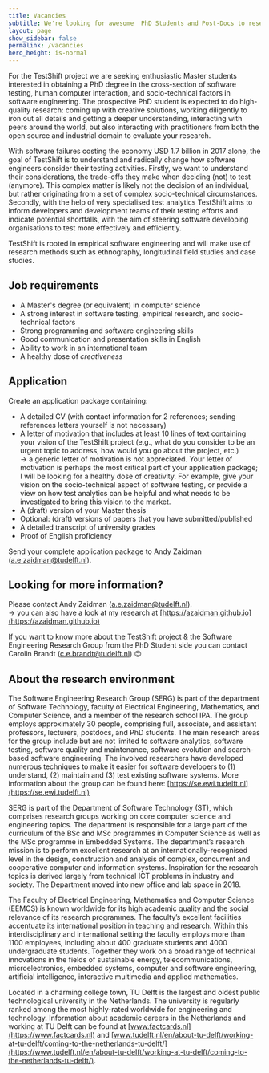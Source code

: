 ```yaml
---
title: Vacancies
subtitle: We're looking for awesome  PhD Students and Post-Docs to research together with us!
layout: page
show_sidebar: false
permalink: /vacancies
hero_height: is-normal
---
```


For the TestShift project we are seeking enthusiastic Master students interested in obtaining a PhD degree in the cross-section of software testing, human computer interaction, and socio-technical factors in software engineering.
The prospective PhD student is expected to do high-quality research: coming up with creative solutions, working diligently to iron out all details and getting a deeper understanding, interacting with peers around the world, but also interacting with practitioners from both the open source and industrial domain to evaluate your research.

With software failures costing the economy USD 1.7 billion in 2017 alone, the goal of TestShift is to understand and radically change how software engineers consider their testing activities.
Firstly, we want to understand their considerations, the trade-offs they make when deciding (not) to test (anymore).
This complex matter is likely not the decision of an individual, but rather originating from a set of complex socio-technical circumstances.
Secondly, with the help of very specialised test analytics TestShift aims to inform developers and development teams of their testing efforts and indicate potential shortfalls, with the aim of steering software developing organisations to test more effectively and efficiently.

TestShift is rooted in empirical software engineering and will make use of research methods such as ethnography, longitudinal field studies and case studies.

## Job requirements

- A Master's degree (or equivalent) in computer science
- A strong interest in software testing, empirical research, and socio-technical factors
- Strong programming and software engineering skills
- Good communication and presentation skills in English
- Ability to work in an international team
- A healthy dose of _creativeness_

## Application
Create an application package containing:
- A detailed CV (with contact information for 2 references; sending references letters yourself is not necessary)
- A letter of motivation that includes at least 10 lines of text containing your vision of the TestShift project (e.g., what do you consider to be an urgent topic to address, how would you go about the project, etc.)  
→ a generic letter of motivation is not appreciated. Your letter of motivation is perhaps the most critical part of your application package; I will be looking for a healthy dose of creativity. For example, give your vision on the socio-technical aspect of software testing, or provide a view on how test analytics can be helpful and what needs to be investigated to bring this vision to the market.
- A (draft) version of your Master thesis
- Optional: (draft) versions of papers that you have submitted/published 
- A detailed transcript of university grades
- Proof of English proficiency

Send your complete application package to Andy Zaidman (a.e.zaidman@tudelft.nl).

## Looking for more information?

Please contact Andy Zaidman (a.e.zaidman@tudelft.nl).  
→ you can also have a look at my research at [https://azaidman.github.io](https://azaidman.github.io)

If you want to know more about the TestShift project & the Software Engineering Research Group from the PhD Student side you can contact Carolin Brandt (c.e.brandt@tudelft.nl) 😊

## About the research environment

The Software Engineering Research Group (SERG) is part of the department of Software Technology, faculty of Electrical Engineering, Mathematics, and Computer Science, and a member of the research school IPA. The group employs approximately 30 people, comprising full, associate, and assistant professors, lecturers, postdocs, and PhD students. The main research areas for the group include but are not limited to software analytics, software testing, software quality and maintenance, software evolution and search-based software engineering. The involved researchers have developed numerous techniques to make it easier for software developers to (1) understand, (2) maintain and (3) test existing software systems. More information about the group can be found here: [https://se.ewi.tudelft.nl](https://se.ewi.tudelft.nl)

SERG is part of the Department of Software Technology (ST), which comprises research groups working on core computer science and engineering topics. The department is responsible for a large part of the curriculum of the BSc and MSc programmes in Computer Science as well as the MSc programme in Embedded Systems. The department’s research mission is to perform excellent research at an internationally-recognised level in the design, construction and analysis of complex, concurrent and cooperative computer and information systems. Inspiration for the research topics is derived largely from technical ICT problems in industry and society. The Department moved into new office and lab space in 2018.

The Faculty of Electrical Engineering, Mathematics and Computer Science (EEMCS) is known worldwide for its high academic quality and the social relevance of its research programmes. The faculty’s excellent facilities accentuate its international position in teaching and research. Within this interdisciplinary and international setting the faculty employs more than 1100 employees, including about 400 graduate students and 4000 undergraduate students. Together they work on a broad range of technical innovations in the fields of sustainable energy, telecommunications, microelectronics, embedded systems, computer and software engineering, artificial intelligence, interactive multimedia and applied mathematics.

Located in a charming college town, TU Delft is the largest and oldest public technological university in the Netherlands. The university is regularly ranked among the most highly-rated worldwide for engineering and technology. Information about academic careers in the Netherlands and working at TU Delft can be found at [www.factcards.nl](https://www.factcards.nl) and [www.tudelft.nl/en/about-tu-delft/working-at-tu-delft/coming-to-the-netherlands-tu-delft/](https://www.tudelft.nl/en/about-tu-delft/working-at-tu-delft/coming-to-the-netherlands-tu-delft/).
